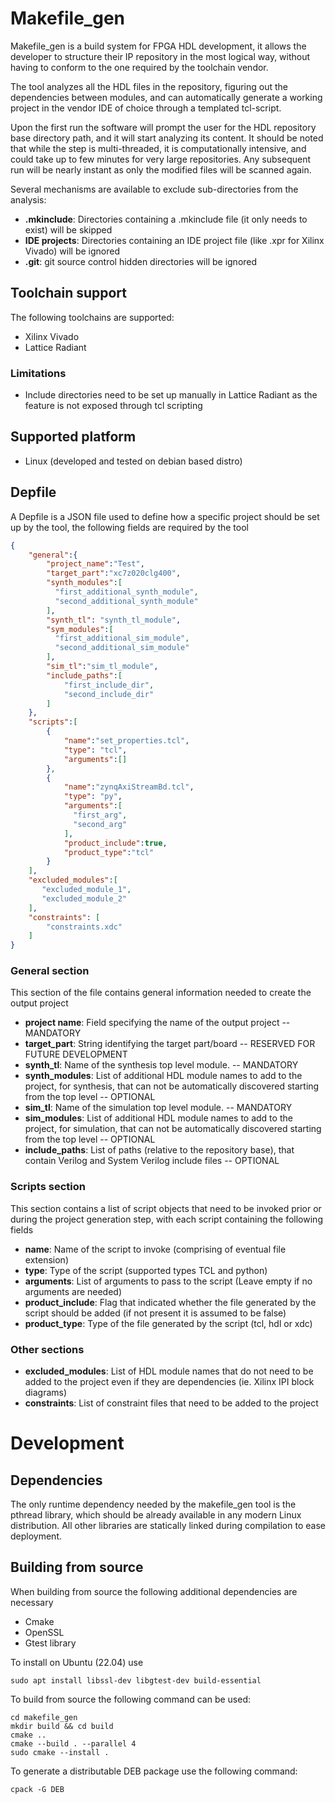 # Makefile_gen

Makefile_gen is a build system for FPGA HDL development, it allows the developer to structure their
IP repository in the most logical way, without having to conform to the one required by the toolchain vendor.

The tool analyzes all the HDL files in the repository, figuring out the dependencies between modules, and can automatically generate 
a working project in the vendor IDE of choice through a templated tcl-script.

Upon the first run the software will prompt the user for the HDL repository base directory path, and it will start analyzing its content.
It should be noted that while the step is multi-threaded, it is computationally intensive, and could take up to few minutes for very large repositories.
Any subsequent run will be nearly instant as only the modified files will be scanned again.

Several mechanisms are available to exclude sub-directories from the analysis:

- **.mkinclude**: Directories containing a .mkinclude file (it only needs to exist) will be skipped
- **IDE projects**: Directories containing an IDE project file (like .xpr for Xilinx Vivado) will be ignored
- **.git**: git source control hidden directories will be ignored

## Toolchain support

The following toolchains are supported:

- Xilinx Vivado
- Lattice Radiant

### Limitations

- Include directories need to be set up manually in Lattice Radiant as the feature is not exposed through tcl scripting

## Supported platform

- Linux (developed and tested on debian based distro)

## Depfile

A Depfile is a JSON file used to define how a specific project should be set up by the tool, the following fields are
required by the tool

```json
{
    "general":{
        "project_name":"Test",
        "target_part":"xc7z020clg400",
	    "synth_modules":[
          "first_additional_synth_module", 
          "second_additional_synth_module"
        ],
        "synth_tl": "synth_tl_module",
        "sym_modules":[
          "first_additional_sim_module",
          "second_additional_sim_module"
        ],
        "sim_tl":"sim_tl_module",
        "include_paths":[
            "first_include_dir",
            "second_include_dir"
        ]
    },
    "scripts":[
        {
            "name":"set_properties.tcl",
            "type": "tcl",
            "arguments":[]
        },
        {
            "name":"zynqAxiStreamBd.tcl",
            "type": "py",
            "arguments":[
              "first_arg",
              "second_arg"
            ],
            "product_include":true,
            "product_type":"tcl"
        }
    ],
    "excluded_modules":[
       "excluded_module_1",
       "excluded_module_2"
    ],
    "constraints": [
        "constraints.xdc"
    ]
}
```

### General section
This section of the file contains general information needed to create the output project

- **project name**: Field specifying the name of the output project -- MANDATORY
- **target_part**: String identifying the target part/board -- RESERVED FOR FUTURE DEVELOPMENT
- **synth_tl**: Name of the synthesis top level module. -- MANDATORY
- **synth_modules**: List of additional HDL module names to add to the project, for synthesis, that can not be automatically discovered starting from the top level -- OPTIONAL
- **sim_tl**: Name of the simulation top level module. -- MANDATORY
- **sim_modules**: List of additional HDL module names to add to the project,  for simulation, that can not be automatically discovered starting from the top level -- OPTIONAL
- **include_paths**: List of paths (relative to the repository base), that contain Verilog and System Verilog include files -- OPTIONAL

### Scripts section
This section contains a list of script objects that need to be invoked prior or during the project generation step, with each script containing the following fields

- **name**: Name of the script to invoke (comprising of eventual file extension)
- **type**: Type of the script (supported types TCL and python)
- **arguments**: List of arguments to pass to the script (Leave empty if no arguments are needed) 
- **product_include**: Flag that indicated whether the file generated by the script should be added (if not present it is assumed to be false)
- **product_type**: Type of the file generated by the script (tcl, hdl or xdc)

### Other sections

- **excluded_modules**: List of HDL module names that do not need to be added to the project even if they are dependencies (ie. Xilinx IPI block diagrams)
- **constraints**: List of constraint files that need to be added to the project


# Development

## Dependencies

The only runtime dependency needed by the makefile_gen tool is the pthread library, which should be already available in any modern Linux distribution.
All other libraries are statically linked during compilation to ease deployment.


## Building from source

When building from source the following additional dependencies are necessary

- Cmake
- OpenSSL
- Gtest library

To install on Ubuntu (22.04) use
```shell
sudo apt install libssl-dev libgtest-dev build-essential
```

To build from source the following command can be used:

```shell
cd makefile_gen
mkdir build && cd build
cmake ..
cmake --build . --parallel 4
sudo cmake --install .
```
To generate a distributable DEB package use the following command:

```shell
cpack -G DEB
```
